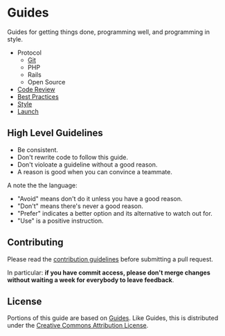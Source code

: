 # Guides

Guides for getting things done, programming well, and programming in
style.

* Protocol
  * [Git](/protocol/git)
  * PHP
  * Rails
  * Open Source
* [Code Review](/code-review)
* [Best Practices](/best-practices)
* [Style](/style)
* [Launch](/launch)

## High Level Guidelines

* Be consistent.
* Don't rewrite code to follow this guide.
* Don't violoate a guideline without a good reason.
* A reason is good when you can convince a teammate.

A note the the language:

* "Avoid" means don't do it unless you have a good reason.
* "Don't" means there's never a good reason.
* "Prefer" indicates a better option and its alternative to watch out
  for.
* "Use" is a positive instruction.

## Contributing

Please read the [contribution guidelines] before submitting a pull request.

In particular: **if you have commit access, please don't merge changes without
waiting a week for everybody to leave feedback**.

## License
Portions of this guide are based on [Guides][guides]. Like Guides, this
is distributed under the [Creative Commons Attribution License][cc].


[guides]: https://github.com/thoughtbot/guides
[cc]: http://creativecommons.org/licenses/by/3.0/
[contribution guidelines]: /CONTRIBUTING.md
